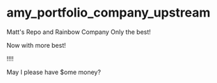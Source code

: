 amy_portfolio_company_upstream
==============================


Matt's Repo and Rainbow Company
Only the best!

Now with more best!

!!!!


May I please have $ome money?